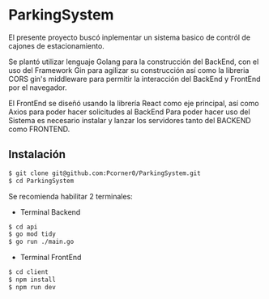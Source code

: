 # ParkingSystem
El presente proyecto buscó inplementar un sistema basico de contról de cajones de estacionamiento.

Se plantó utilizar lenguaje Golang para la construcción del BackEnd, con el uso del Framework Gin para agilizar su construcción así como la libreria CORS gin's middleware para permitir la interacción del BackEnd y FrontEnd por el navegador.

El FrontEnd se diseñó usando la librería React como eje principal, así como Axios para poder hacer solicitudes al BackEnd
Para poder hacer uso del Sistema es necesario instalar y lanzar los servidores tanto del BACKEND como FRONTEND.

## Instalación

```bash
$ git clone git@github.com:Pcorner0/ParkingSystem.git
$ cd ParkingSystem
```
Se recomienda habilitar 2 terminales:

- Terminal Backend
```bash
$ cd api
$ go mod tidy
$ go run ./main.go
```

- Terminal FrontEnd
```bash
$ cd client
$ npm install
$ npm run dev
```
